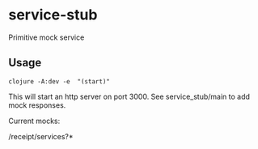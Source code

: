 # service-stub

Primitive mock service

## Usage

```
clojure -A:dev -e  "(start)"
```

This will start an http server on port 3000.
See service_stub/main to add mock responses.

Current mocks:

/receipt/services?\*
